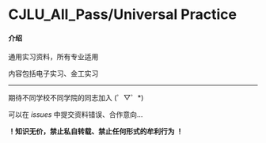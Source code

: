 # CJLU_All_Pass/Universal Practice

#### 介绍
通用实习资料，所有专业适用

内容包括电子实习、金工实习

***

期待不同学校不同学院的同志加入 (゜▽゜*)

可以在 _issues_ 中提交资料错误、合作意向... 

____！知识无价，禁止私自转载、禁止任何形式的牟利行为 ！____
